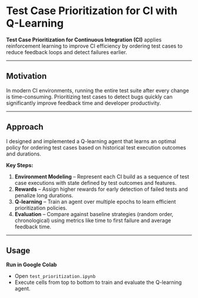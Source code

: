 # Test Case Prioritization for CI with Q-Learning

**Test Case Prioritization for Continuous Integration (CI)** applies reinforcement learning to improve CI efficiency by ordering test cases to reduce feedback loops and detect failures earlier.

---

## Motivation

In modern CI environments, running the entire test suite after every change is time-consuming. Prioritizing test cases to detect bugs quickly can significantly improve feedback time and developer productivity.

---

## Approach

I designed and implemented a Q-learning agent that learns an optimal policy for ordering test cases based on historical test execution outcomes and durations.

**Key Steps:**

1. **Environment Modeling** – Represent each CI build as a sequence of test case executions with state defined by test outcomes and features.
2. **Rewards** – Assign higher rewards for early detection of failed tests and penalize long durations.
3. **Q-learning** – Train an agent over multiple epochs to learn efficient prioritization policies.
4. **Evaluation** – Compare against baseline strategies (random order, chronological) using metrics like time to first failure and average feedback time.

---

##  Usage

  **Run in Google Colab**
   - Open `test_prioritization.ipynb`
   - Execute cells from top to bottom to train and evaluate the Q-learning agent.
